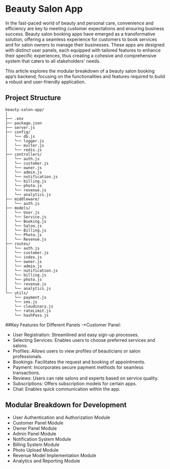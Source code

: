# Beauty Salon App
In the fast-paced world of beauty and personal care, convenience and efficiency are key to meeting customer expectations and ensuring business success. Beauty salon booking apps have emerged as a transformative solution, offering a seamless experience for customers to book services and for salon owners to manage their businesses. These apps are designed with distinct user panels, each equipped with tailored features to enhance their specific experiences, thus creating a cohesive and comprehensive system that caters to all stakeholders' needs.

This article explores the modular breakdown of a beauty salon booking app’s backend, focusing on the functionalities and features required to build a robust and user-friendly application. 
## Project Structure

```
beauty-salon-app/
│
├── .env
├── package.json
├── server.js
├── config/
│   └── db.js
│   └── logger.js
│   └── multer.js
│   └── redis.js
├── controllers/
│   └── auth.js
│   └── customer.js
│   └── owner.js
│   └── admin.js
│   └── notification.js
│   └── billing.js
│   └── photo.js
│   └── revenue.js
│   └── analytics.js
├── middleware/
│   └── auth.js
├── models/
│   └── User.js
│   └── Service.js
│   └── Booking.js
│   └── Salon.js
│   └── Billing.js
│   └── Photo.js
│   └── Revenue.js
├── routes/
│   └── auth.js
│   └── customer.js
│   └── index.js
│   └── owner.js
│   └── admin.js
│   └── notification.js
│   └── billing.js
│   └── photo.js
│   └── revenue.js
│   └── analytics.js
└── utils/
    └── payment.js
    └── sms.js
    └── cloudinary.js
    └── rateLimit.js
    └── hashPass.js
```
##Key Features for Different Panels
-*Customer Panel:

- User Registration: Streamlined and easy sign-up processes.
- Selecting Services: Enables users to choose preferred services and salons.
- Profiles: Allows users to view profiles of beauticians or salon professionals.
- Bookings: Facilitates the request and booking of appointments.
- Payment: Incorporates secure payment methods for seamless transactions.
- Reviews: Users can rate salons and experts based on service quality.
- Subscriptions: Offers subscription models for certain apps.
- Chat: Enables quick communication within the app.
## Modular Breakdown for Development
- User Authentication and Authorization Module
- Customer Panel Module
- Owner Panel Module
- Admin Panel Module
- Notification System Module
- Billing System Module
- Photo Upload Module
- Revenue Model Implementation Module
- Analytics and Reporting Module


